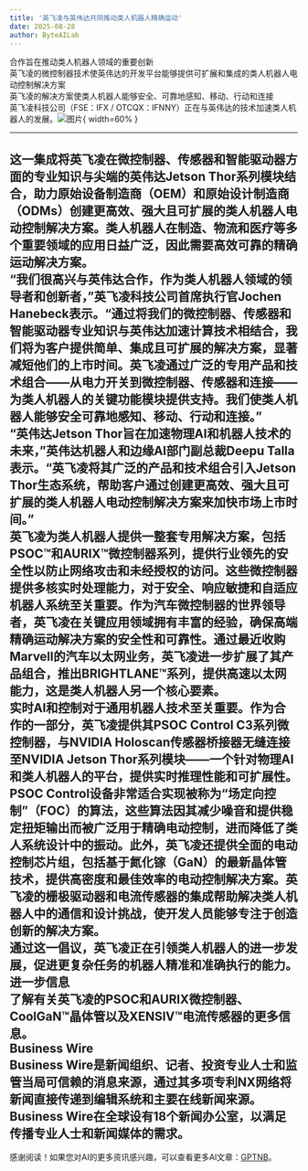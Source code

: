 ```yaml
---
title: '英飞凌与英伟达共同推动类人机器人精确运动'
date: 2025-08-28
author: ByteAILab
---
```


合作旨在推动类人机器人领域的重要创新  
英飞凌的微控制器技术使英伟达的开发平台能够提供可扩展和集成的类人机器人电动控制解决方案  
英飞凌的解决方案使类人机器人能够安全、可靠地感知、移动、行动和连接  
英飞凌科技公司（FSE：IFX / OTCQX：IFNNY）正在与英伟达的技术加速类人机器人的发展。![图片](https://ai-techpark.com/wp-content/uploads/Infineon.jpg){ width=60% }

---
这一集成将英飞凌在微控制器、传感器和智能驱动器方面的专业知识与尖端的英伟达Jetson Thor系列模块结合，助力原始设备制造商（OEM）和原始设计制造商（ODMs）创建更高效、强大且可扩展的类人机器人电动控制解决方案。类人机器人在制造、物流和医疗等多个重要领域的应用日益广泛，因此需要高效可靠的精确运动解决方案。  
“我们很高兴与英伟达合作，作为类人机器人领域的领导者和创新者，”英飞凌科技公司首席执行官Jochen Hanebeck表示。“通过将我们的微控制器、传感器和智能驱动器专业知识与英伟达加速计算技术相结合，我们将为客户提供简单、集成且可扩展的解决方案，显著减短他们的上市时间。英飞凌通过广泛的专用产品和技术组合——从电力开关到微控制器、传感器和连接——为类人机器人的关键功能模块提供支持。我们使类人机器人能够安全可靠地感知、移动、行动和连接。”  
“英伟达Jetson Thor旨在加速物理AI和机器人技术的未来，”英伟达机器人和边缘AI部门副总裁Deepu Talla表示。“英飞凌将其广泛的产品和技术组合引入Jetson Thor生态系统，帮助客户通过创建更高效、强大且可扩展的类人机器人电动控制解决方案来加快市场上市时间。”  
英飞凌为类人机器人提供一整套专用解决方案，包括PSOC™和AURIX™微控制器系列，提供行业领先的安全性以防止网络攻击和未经授权的访问。这些微控制器提供多核实时处理能力，对于安全、响应敏捷和自适应机器人系统至关重要。作为汽车微控制器的世界领导者，英飞凌在关键应用领域拥有丰富的经验，确保高端精确运动解决方案的安全性和可靠性。通过最近收购Marvell的汽车以太网业务，英飞凌进一步扩展了其产品组合，推出BRIGHTLANE™系列，提供高速以太网能力，这是类人机器人另一个核心要素。  
实时AI和控制对于通用机器人技术至关重要。作为合作的一部分，英飞凌提供其PSOC Control C3系列微控制器，与NVIDIA Holoscan传感器桥接器无缝连接至NVIDIA Jetson Thor系列模块——一个针对物理AI和类人机器人的平台，提供实时推理性能和可扩展性。PSOC Control设备非常适合实现被称为“场定向控制”（FOC）的算法，这些算法因其减少噪音和提供稳定扭矩输出而被广泛用于精确电动控制，进而降低了类人系统设计中的振动。此外，英飞凌还提供全面的电动控制芯片组，包括基于氮化镓（GaN）的最新晶体管技术，提供高密度和最佳效率的电动控制解决方案。英飞凌的栅极驱动器和电流传感器的集成帮助解决类人机器人中的通信和设计挑战，使开发人员能够专注于创造创新的解决方案。  
通过这一倡议，英飞凌正在引领类人机器人的进一步发展，促进更复杂任务的机器人精准和准确执行的能力。  
进一步信息  
了解有关英飞凌的PSOC和AURIX微控制器、CoolGaN™晶体管以及XENSIV™电流传感器的更多信息。  
Business Wire  
Business Wire是新闻组织、记者、投资专业人士和监管当局可信赖的消息来源，通过其多项专利NX网络将新闻直接传递到编辑系统和主要在线新闻来源。Business Wire在全球设有18个新闻办公室，以满足传播专业人士和新闻媒体的需求。
---
感谢阅读！如果您对AI的更多资讯感兴趣，可以查看更多AI文章：[GPTNB](https://gptnb.com)。
